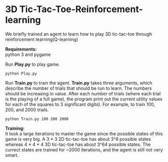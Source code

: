 # 3D Tic-Tac-Toe-Reinforcement-learning
We briefly trained an agent to learn how to play 3D tic-tac-toe through reinforcement learning(Q-learning)

<b>Requirements:</b><br />
python 3 and pygame

Run <b>Play.py</b> to play game.<br />
```
python Play.py
```
Run <b>Train.py</b> to train the agent. <b>Train.py</b> takes three arguments, which describe the number of trials that should be run to learn. The numbers should be increasing in value. After each number of trials (where each trial is the playing of a full game), the program print out the current utility values for each of the squares to 3 significant digits). For example, to train 100, 200, and 2000 trials.<br />
```
python Train.py 100 200 2000
```

<b>Training:</b><br />
It took a large iterations to master the game since the possible states of this game is very big. A 3 * 3 2D tic-tac-toe has about 3^9 possible states whereas 4 * 4 * 4 3D tic-tac-toe has about 3^64 possible states. The currect states are trained for ~2000 iterations, and the agent is still not very smart. 
